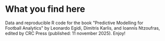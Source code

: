 # What you find here

Data and reproducible R code for the book "Predictive Modelling for Football Analytics" by Leonardo Egidi, Dimitris Karlis, and Ioannis Ntzoufras, edited by CRC Press (published: 11 november 2025).
Enjoy!
